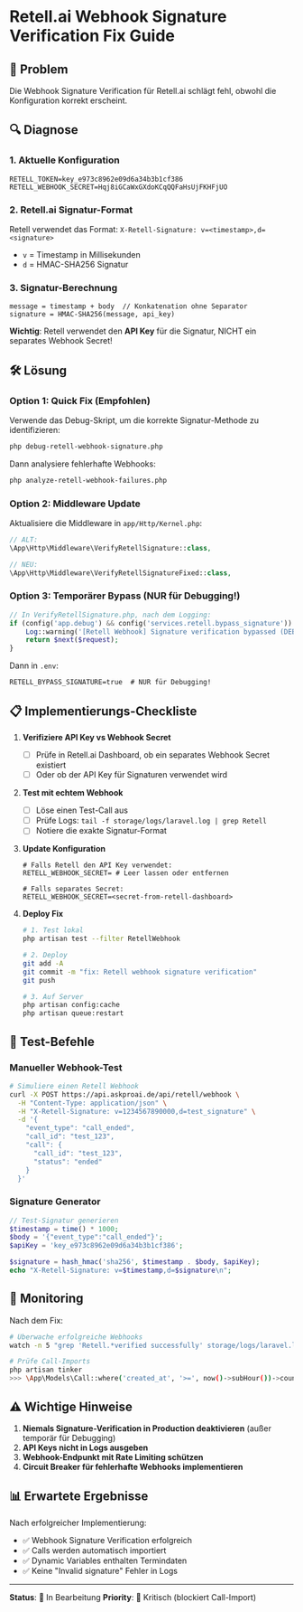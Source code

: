 # Retell.ai Webhook Signature Verification Fix Guide

## 🚨 Problem

Die Webhook Signature Verification für Retell.ai schlägt fehl, obwohl die Konfiguration korrekt erscheint.

## 🔍 Diagnose

### 1. Aktuelle Konfiguration
```env
RETELL_TOKEN=key_e973c8962e09d6a34b3b1cf386
RETELL_WEBHOOK_SECRET=Hqj8iGCaWxGXdoKCqQQFaHsUjFKHFjUO
```

### 2. Retell.ai Signatur-Format
Retell verwendet das Format: `X-Retell-Signature: v=<timestamp>,d=<signature>`

- `v` = Timestamp in Millisekunden
- `d` = HMAC-SHA256 Signatur

### 3. Signatur-Berechnung
```
message = timestamp + body  // Konkatenation ohne Separator
signature = HMAC-SHA256(message, api_key)
```

**Wichtig**: Retell verwendet den **API Key** für die Signatur, NICHT ein separates Webhook Secret!

## 🛠️ Lösung

### Option 1: Quick Fix (Empfohlen)
Verwende das Debug-Skript, um die korrekte Signatur-Methode zu identifizieren:

```bash
php debug-retell-webhook-signature.php
```

Dann analysiere fehlerhafte Webhooks:

```bash
php analyze-retell-webhook-failures.php
```

### Option 2: Middleware Update
Aktualisiere die Middleware in `app/Http/Kernel.php`:

```php
// ALT:
\App\Http\Middleware\VerifyRetellSignature::class,

// NEU:
\App\Http\Middleware\VerifyRetellSignatureFixed::class,
```

### Option 3: Temporärer Bypass (NUR für Debugging!)
```php
// In VerifyRetellSignature.php, nach dem Logging:
if (config('app.debug') && config('services.retell.bypass_signature')) {
    Log::warning('[Retell Webhook] Signature verification bypassed (DEBUG MODE)');
    return $next($request);
}
```

Dann in `.env`:
```env
RETELL_BYPASS_SIGNATURE=true  # NUR für Debugging!
```

## 📋 Implementierungs-Checkliste

1. **Verifiziere API Key vs Webhook Secret**
   - [ ] Prüfe in Retell.ai Dashboard, ob ein separates Webhook Secret existiert
   - [ ] Oder ob der API Key für Signaturen verwendet wird

2. **Test mit echtem Webhook**
   - [ ] Löse einen Test-Call aus
   - [ ] Prüfe Logs: `tail -f storage/logs/laravel.log | grep Retell`
   - [ ] Notiere die exakte Signatur-Format

3. **Update Konfiguration**
   ```env
   # Falls Retell den API Key verwendet:
   RETELL_WEBHOOK_SECRET= # Leer lassen oder entfernen
   
   # Falls separates Secret:
   RETELL_WEBHOOK_SECRET=<secret-from-retell-dashboard>
   ```

4. **Deploy Fix**
   ```bash
   # 1. Test lokal
   php artisan test --filter RetellWebhook
   
   # 2. Deploy
   git add -A
   git commit -m "fix: Retell webhook signature verification"
   git push
   
   # 3. Auf Server
   php artisan config:cache
   php artisan queue:restart
   ```

## 🧪 Test-Befehle

### Manueller Webhook-Test
```bash
# Simuliere einen Retell Webhook
curl -X POST https://api.askproai.de/api/retell/webhook \
  -H "Content-Type: application/json" \
  -H "X-Retell-Signature: v=1234567890000,d=test_signature" \
  -d '{
    "event_type": "call_ended",
    "call_id": "test_123",
    "call": {
      "call_id": "test_123",
      "status": "ended"
    }
  }'
```

### Signature Generator
```php
// Test-Signatur generieren
$timestamp = time() * 1000;
$body = '{"event_type":"call_ended"}';
$apiKey = 'key_e973c8962e09d6a34b3b1cf386';

$signature = hash_hmac('sha256', $timestamp . $body, $apiKey);
echo "X-Retell-Signature: v=$timestamp,d=$signature\n";
```

## 🚀 Monitoring

Nach dem Fix:
```bash
# Überwache erfolgreiche Webhooks
watch -n 5 "grep 'Retell.*verified successfully' storage/logs/laravel.log | tail -n 10"

# Prüfe Call-Imports
php artisan tinker
>>> \App\Models\Call::where('created_at', '>=', now()->subHour())->count()
```

## ⚠️ Wichtige Hinweise

1. **Niemals Signature-Verification in Production deaktivieren** (außer temporär für Debugging)
2. **API Keys nicht in Logs ausgeben**
3. **Webhook-Endpunkt mit Rate Limiting schützen**
4. **Circuit Breaker für fehlerhafte Webhooks implementieren**

## 📊 Erwartete Ergebnisse

Nach erfolgreicher Implementierung:
- ✅ Webhook Signature Verification erfolgreich
- ✅ Calls werden automatisch importiert
- ✅ Dynamic Variables enthalten Termindaten
- ✅ Keine "Invalid signature" Fehler in Logs

---

**Status**: 🚧 In Bearbeitung
**Priority**: 🔴 Kritisch (blockiert Call-Import)